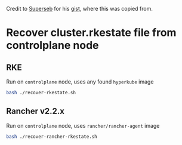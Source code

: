 Credit to [Superseb](https://github.com/superseb) for his [gist](https://gist.github.com/superseb/e9f2628d1033cb20e54f6ee268683a7a), where this was copied from.

# Recover cluster.rkestate file from controlplane node

## RKE

Run on `controlplane` node, uses any found `hyperkube` image

```sh
bash ./recover-rkestate.sh
```

## Rancher v2.2.x

Run on `controlplane` node, uses `rancher/rancher-agent` image

```sh
bash ./recover-rancher-rkestate.sh
```
